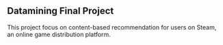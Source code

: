 ## Datamining Final Project
This project focus on content-based recommendation for users on Steam, an online game distribution platform. 